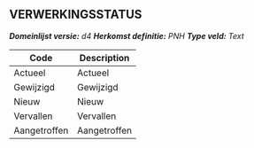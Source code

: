 ## VERWERKINGSSTATUS

*__Domeinlijst versie:__ d4*
*__Herkomst definitie:__ PNH*
*__Type veld:__ Text*

|__Code__ |__Description__	|
|	---	|	---	|
| Actueel | Actueel |
| Gewijzigd | Gewijzigd |
| Nieuw | Nieuw |
| Vervallen | Vervallen |
| Aangetroffen | Aangetroffen |
